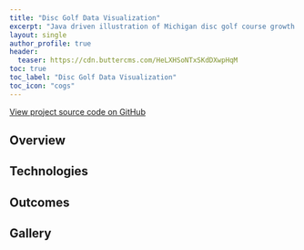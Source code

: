 ```yaml
---
title: "Disc Golf Data Visualization"
excerpt: "Java driven illustration of Michigan disc golf course growth over time."
layout: single
author_profile: true
header:
  teaser: https://cdn.buttercms.com/HeLXHSoNTxSKdDXwpHqM
toc: true
toc_label: "Disc Golf Data Visualization"
toc_icon: "cogs"
---
```


[View project source code on GitHub](https://github.com/griesenj/DiscGolfVisualization)

## Overview

## Technologies

## Outcomes

## Gallery
